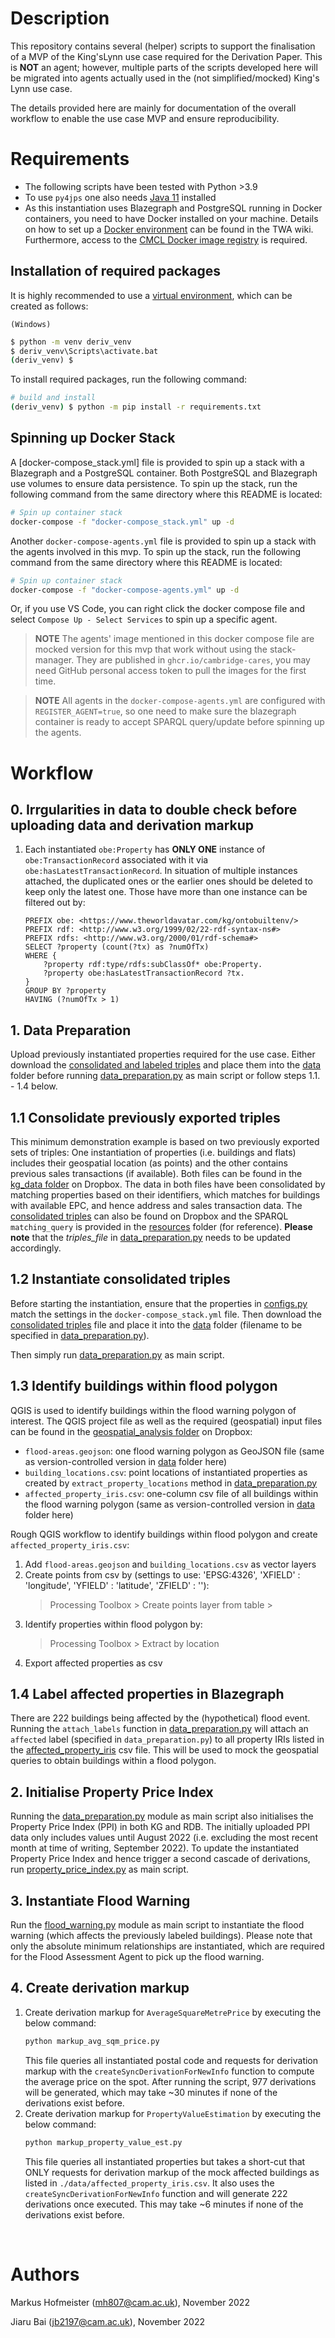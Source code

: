 # Description

This repository contains several (helper) scripts to support the finalisation of a MVP of the King'sLynn use case required for the Derivation Paper. This is **NOT** an agent; however, multiple parts of the scripts developed here will be migrated into agents actually used in the (not simplified/mocked) King's Lynn use case.

The details provided here are mainly for documentation of the overall workflow to enable the use case MVP and ensure reproducibility.


# Requirements

- The following scripts have been tested with Python >3.9
- To use `py4jps` one also needs [Java 11] installed
- As this instantiation uses Blazegraph and PostgreSQL running in Docker containers, you need to have Docker installed on your machine. Details on how to set up a [Docker environment] can be found in the TWA wiki. Furthermore, access to the [CMCL Docker image registry] is required.


## Installation of required packages

It is highly recommended to use a [virtual environment], which can be created as follows:

`(Windows)`
```cmd
$ python -m venv deriv_venv
$ deriv_venv\Scripts\activate.bat
(deriv_venv) $
```

To install required packages, run the following command:

```bash
# build and install
(deriv_venv) $ python -m pip install -r requirements.txt
```

## Spinning up Docker Stack

A [docker-compose_stack.yml] file is provided to spin up a stack with a Blazegraph and a PostgreSQL container. Both PostgreSQL and Blazegraph use volumes to ensure data persistence. To spin up the stack, run the following command from the same directory where this README is located:
```bash
# Spin up container stack
docker-compose -f "docker-compose_stack.yml" up -d
```

Another `docker-compose-agents.yml` file is provided to spin up a stack with the agents involved in this mvp. To spin up the stack, run the following command from the same directory where this README is located:
```bash
# Spin up container stack
docker-compose -f "docker-compose-agents.yml" up -d
```
Or, if you use VS Code, you can right click the docker compose file and select `Compose Up - Select Services` to spin up a specific agent.

> **NOTE** The agents' image mentioned in this docker compose file are mocked version for this mvp that work without using the stack-manager. They are published in `ghcr.io/cambridge-cares`, you may need GitHub personal access token to pull the images for the first time.

> **NOTE** All agents in the `docker-compose-agents.yml` are configured with `REGISTER_AGENT=true`, so one need to make sure the blazegraph container is ready to accept SPARQL query/update before spinning up the agents.

# Workflow

## 0. Irrgularities in data to double check before uploading data and derivation markup
1. Each instantiated `obe:Property` has **ONLY ONE** instance of `obe:TransactionRecord` associated with it via `obe:hasLatestTransactionRecord`. In situation of multiple instances attached, the duplicated ones or the earlier ones should be deleted to keep only the latest one. Those have more than one instance can be filtered out by:
    ```sparql
    PREFIX obe: <https://www.theworldavatar.com/kg/ontobuiltenv/>
    PREFIX rdf: <http://www.w3.org/1999/02/22-rdf-syntax-ns#>
    PREFIX rdfs: <http://www.w3.org/2000/01/rdf-schema#>
    SELECT ?property (count(?tx) as ?numOfTx)
    WHERE {
        ?property rdf:type/rdfs:subClassOf* obe:Property.
        ?property obe:hasLatestTransactionRecord ?tx.
    }
    GROUP BY ?property
    HAVING (?numOfTx > 1)
    ```

## 1. Data Preparation

Upload previously instantiated properties required for the use case. Either download the [consolidated and labeled triples] and place them into the [data] folder before running [data_preparation.py] as main script or follow steps 1.1. - 1.4 below.

## 1.1 Consolidate previously exported triples

This minimum demonstration example is based on two previously exported sets of triples: One instantiation of properties (i.e. buildings and flats) includes their geospatial location (as points) and the other contains previous sales transactions (if available). Both files can be found in the [kg_data folder] on Dropbox. The data in both files have been consolidated by matching properties based on their identifiers, which matches for buildings with available EPC, and hence address and sales transaction data. The [consolidated triples] can also be found on Dropbox and the SPARQL `matching_query` is provided in the [resources] folder (for reference). **Please note** that the _triples_file_ in [data_preparation.py] needs to be updated accordingly.

## 1.2 Instantiate consolidated triples

Before starting the instantiation, ensure that the properties in [configs.py] match the settings in the `docker-compose_stack.yml` file. Then download the [consolidated triples] file and place it into the [data] folder (filename to be specified in [data_preparation.py]).

Then simply run [data_preparation.py] as main script.

## 1.3 Identify buildings within flood polygon

QGIS is used to identify buildings within the flood warning polygon of interest. The QGIS project file as well as the required (geospatial) input files can be found in the [geospatial_analysis folder] on Dropbox:
- `flood-areas.geojson`: one flood warning polygon as GeoJSON file (same as version-controlled version in [data] folder here) 
- `building_locations.csv`: point locations of instantiated properties as created by `extract_property_locations` method in [data_preparation.py]
- `affected_property_iris.csv`: one-column csv file of all buildings within the flood warning polygon (same as version-controlled version in [data] folder here) 

Rough QGIS workflow to identify buildings within flood polygon and create `affected_property_iris.csv`:

1. Add `flood-areas.geojson` and `building_locations.csv` as vector layers
2. Create points from csv by (settings to use: 'EPSG:4326', 'XFIELD' : 'longitude', 'YFIELD' : 'latitude', 'ZFIELD' : ''):
    > Processing Toolbox > Create points layer from table >
3. Identify properties within flood polygon by:
    > Processing Toolbox > Extract by location
4. Export affected properties as csv

## 1.4 Label affected properties in Blazegraph

There are 222 buildings being affected by the (hypothetical) flood event. Running the `attach_labels` function in [data_preparation.py] will attach an `affected` label (specified in `data_preparation.py`) to all property IRIs listed in the [affected_property_iris] csv file. This will be used to mock the geospatial queries to obtain buildings within a flood polygon.

## 2. Initialise Property Price Index

Running the [data_preparation.py] module as main script also initialises the Property Price Index (PPI) in both KG and RDB. The initially uploaded PPI data only includes values until August 2022 (i.e. excluding the most recent month at time of writing, September 2022). To update the instantiated Property Price Index and hence trigger a second cascade of derivations, run [property_price_index.py] as main script.

## 3. Instantiate Flood Warning

Run the [flood_warning.py] module as main script to instantiate the flood warning (which affects the previously labeled buildings). Please note that only the absolute minimum relationships are instantiated, which are required for the Flood Assessment Agent to pick up the flood warning.

## 4. Create derivation markup
1. Create derivation markup for `AverageSquareMetrePrice` by executing the below command:
    ```bash
    python markup_avg_sqm_price.py
    ```
    This file queries all instantiated postal code and requests for derivation markup with the `createSyncDerivationForNewInfo` function to compute the average price on the spot. After running the script, 977 derivations will be generated, which may take ~30 minutes if none of the derivations exist before.
2. Create derivation markup for `PropertyValueEstimation` by executing the below command:
    ```bash
    python markup_property_value_est.py
    ```
    This file queries all instantiated properties but takes a short-cut that ONLY requests for derivation markup of the mock affected buildings as listed in `./data/affected_property_iris.csv`. It also uses the `createSyncDerivationForNewInfo` function and will generate 222 derivations once executed. This may take ~6 minutes if none of the derivations exist before.


&nbsp;
# Authors #
Markus Hofmeister (mh807@cam.ac.uk), November 2022

Jiaru Bai (jb2197@cam.ac.uk), November 2022


<!-- Links -->
[Java 11]: https://adoptium.net/en-GB/temurin/releases/?version=11
[virtual environment]: https://docs.python.org/3/tutorial/venv.html
[Docker environment]: https://github.com/cambridge-cares/TheWorldAvatar/wiki/Docker%3A-Environment
[CMCL Docker image registry]: https://github.com/cambridge-cares/TheWorldAvatar/wiki/Docker%3A-Image-registry

<!-- Data -->
[kg_data folder]: https://www.dropbox.com/home/CoMo%20shared/mh807/DerivationPaper/kg_data
[geospatial_analysis folder]: https://www.dropbox.com/home/CoMo%20shared/mh807/DerivationPaper/geospatial_analysis
[consolidated triples]: https://www.dropbox.com/home/CoMo%20shared/mh807/DerivationPaper/kg_data?preview=consolidated_properties.nt
[consolidated and labeled triples]: https://www.dropbox.com/home/CoMo%20shared/mh807/DerivationPaper/kg_data?preview=consolidated_and_labeled_properties.nt

[resources]: resources
[configs.py]: configs.py
[data]: data
[data_preparation.py]: data_preparation.py
[property_price_index.py]: property_price_index.py
[flood_warning.py]: flood_warning.py
[affected_property_iris]: data/affected_property_iris.csv